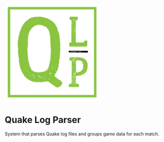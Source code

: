![Logo](img/logo.png)
# Quake Log Parser
System that parses Quake log files and groups game data for each match.